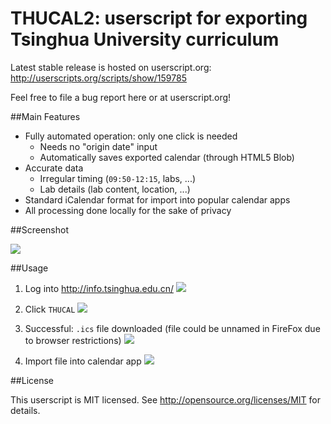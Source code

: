 # THUCAL2: userscript for exporting Tsinghua University curriculum

Latest stable release is hosted on userscript.org:  
http://userscripts.org/scripts/show/159785

Feel free to file a bug report here or at userscript.org!

##Main Features

* Fully automated operation: only one click is needed
    * Needs no "origin date" input
    * Automatically saves exported calendar (through HTML5 Blob)
* Accurate data
    * Irregular timing (`09:50-12:15`, labs, ...)
    * Lab details (lab content, location, ...)
* Standard iCalendar format for import into popular calendar apps
* All processing done locally for the sake of privacy

##Screenshot

![][result]

##Usage

1. Log into http://info.tsinghua.edu.cn/
   ![][step1-1]  

2. Click `THUCAL`
   ![][step2-1]  

3. Successful: `.ics` file downloaded (file could be unnamed in FireFox due to browser restrictions)
   ![][step3-1]  

4. Import file into calendar app
   ![][step4-1]  

##License

This userscript is MIT licensed. See http://opensource.org/licenses/MIT for details.

[step1-1]: http://i.imgur.com/OxO5RMg.png
[step2-1]: http://i.imgur.com/SXHWGwW.png
[step3-1]: http://i.imgur.com/IhH4vu0.png
[step4-1]: http://i.imgur.com/6oMMJqy.png
[result]:  http://i.imgur.com/96uOClz.png

